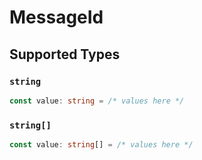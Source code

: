 # MessageId


## Supported Types

### `string`

```typescript
const value: string = /* values here */
```

### `string[]`

```typescript
const value: string[] = /* values here */
```

